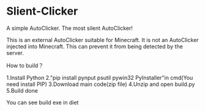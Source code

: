 # Slient-Clicker
A simple AutoClicker. The most silent AutoClicker!

This is an external AutoClicker suitable for Minecraft.
It is not an AutoClicker injected into Minecraft.
This can prevent it from being detected by the server.

How to build？

1.Install Python
2."pip install pynput psutil pywin32 PyInstaller"in cmd(You need install PIP)
3.Download main code(zip file)
4.Unzip and open build.py
5.Build done

You can see build exe in diet